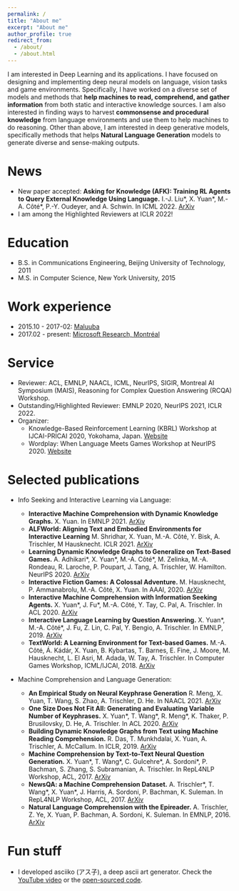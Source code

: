 ```yaml
---
permalink: /
title: "About me"
excerpt: "About me"
author_profile: true
redirect_from: 
  - /about/
  - /about.html
---
```

I am interested in Deep Learning and its applications. I have focused on designing and implementing deep neural models on language, vision tasks and game environments. Specifically, I have worked on a diverse set of models and methods that **help machines to read, comprehend, and gather information** from both static and interactive knowledge sources. I am also interested in finding ways to harvest **commonsense and procedural knowledge** from language environments and use them to help machines to do reasoning. Other than above, I am interested in deep generative models, specifically methods that helps **Natural Language Generation** models to generate diverse and sense-making outputs.

News
======
* New paper accepted: **Asking for Knowledge (AFK): Training RL Agents to Query External Knowledge Using Language.** I.-J. Liu\*, X. Yuan\*, M.-A. Côté\*, P.-Y. Oudeyer, and A. Schwin. In ICML 2022. [ArXiv](https://arxiv.org/abs/2205.06111)
* I am among the Highlighted Reviewers at ICLR 2022!

Education
======
* B.S. in Communications Engineering, Beijing University of Technology, 2011
* M.S. in Computer Science, New York University, 2015

Work experience
======
* 2015.10 - 2017-02: [Maluuba](https://en.wikipedia.org/wiki/Maluuba)
* 2017.02 - present: [Microsoft Research, Montréal](https://www.microsoft.com/en-us/research/lab/microsoft-research-montreal/)

Service
======
* Reviewer: ACL, EMNLP, NAACL, ICML, NeurIPS, SIGIR, Montreal AI Symposium (MAIS), Reasoning for Complex Question Answering (RCQA) Workshop.
* Outstanding/Highlighted Reviewer: EMNLP 2020, NeurIPS 2021, ICLR 2022.
* Organizer: 
  * Knowledge-Based Reinforcement Learning (KBRL) Workshop at IJCAI-PRICAI 2020, Yokohama, Japan. [Website](https://kbrl.github.io/)
  * Wordplay: When Language Meets Games Workshop at NeurIPS 2020. [Website](https://wordplay-workshop.github.io/)

Selected publications
======
* Info Seeking and Interactive Learning via Language:
  * **Interactive Machine Comprehension with Dynamic Knowledge Graphs.** X. Yuan. In EMNLP 2021. [ArXiv](https://arxiv.org/abs/2109.00077)
  * **ALFWorld: Aligning Text and Embodied Environments for Interactive Learning** M. Shridhar, X. Yuan, M.-A. Côté, Y. Bisk, A. Trischler, M Hausknecht. ICLR 2021. [ArXiv](https://arxiv.org/abs/2010.03768)
  * **Learning Dynamic Knowledge Graphs to Generalize on Text-Based Games.** A. Adhikari\*, X. Yuan\*, M.-A. Côté\*, M. Zelinka, M.-A. Rondeau, R. Laroche, P. Poupart, J. Tang, A. Trischler, W. Hamilton. NeurIPS 2020. [ArXiv](https://arxiv.org/abs/2002.09127/)
  * **Interactive Fiction Games: A Colossal Adventure.** M. Hausknecht, P. Ammanabrolu, M.-A. Côté, X. Yuan. In AAAI, 2020. [ArXiv](https://arxiv.org/abs/1909.05398)
  * **Interactive Machine Comprehension with Information Seeking Agents.** X. Yuan\*, J. Fu\*, M.-A. Côté, Y. Tay, C. Pal, A. Trischler. In ACL 2020. [ArXiv](https://arxiv.org/abs/1908.10449)
  * **Interactive Language Learning by Question Answering.** X. Yuan\*, M.-A. Côté\*, J. Fu, Z. Lin, C. Pal, Y. Bengio, A. Trischler. In EMNLP, 2019. [ArXiv](https://arxiv.org/abs/1908.10909)
  * **TextWorld: A Learning Environment for Text-based Games.** M.-A. Côté, Á. Kádár, X. Yuan, B. Kybartas, T. Barnes, E. Fine, J. Moore, M. Hausknecht, L. El Asri, M. Adada, W. Tay, A. Trischler. In Computer Games Workshop, ICML/IJCAI, 2018. [ArXiv](https://arxiv.org/abs/1806.11532)

* Machine Comprehension and Language Generation:
  * **An Empirical Study on Neural Keyphrase Generation** R. Meng, X. Yuan, T. Wang, S. Zhao, A. Trischler, D. He. In NAACL 2021. [ArXiv](https://arxiv.org/abs/2009.10229)
  * **One Size Does Not Fit All: Generating and Evaluating Variable Number of Keyphrases.** X. Yuan\*, T. Wang\*, R. Meng\*, K. Thaker, P. Brusilovsky, D. He, A. Trischler. In ACL 2020. [ArXiv](https://arxiv.org/abs/1810.05241)
  * **Building Dynamic Knowledge Graphs from Text using Machine Reading Comprehension.** R. Das, T. Munkhdalai, X. Yuan, A. Trischler, A. McCallum. In ICLR, 2019. [ArXiv](https://arxiv.org/abs/1810.05682)
  * **Machine Comprehension by Text-to-Text Neural Question Generation.** X. Yuan\*, T. Wang\*, C. Gulcehre\*, A. Sordoni\*, P. Bachman, S. Zhang, S. Subramanian, A. Trischler. In RepL4NLP Workshop, ACL, 2017. [ArXiv](https://arxiv.org/abs/1705.02012)
  * **NewsQA: a Machine Comprehension Dataset.** A. Trischler\*, T. Wang\*, X. Yuan\*, J. Harris, A. Sordoni, P. Bachman, K. Suleman. In RepL4NLP Workshop, ACL, 2017. [ArXiv](https://arxiv.org/abs/1611.09830)
  * **Natural Language Comprehension with the Epireader.** A. Trischler, Z. Ye, X. Yuan, P. Bachman, A. Sordoni, K. Suleman. In EMNLP, 2016. [ArXiv](https://arxiv.org/abs/1606.02270)

Fun stuff
=====
* I developed asciiko (アス子), a deep ascii art generator. Check the [YouTube video](https://www.youtube.com/watch?v=_pJyuo-ivR4) or the [open-sourced code](https://github.com/xingdi-eric-yuan/asciiko).

